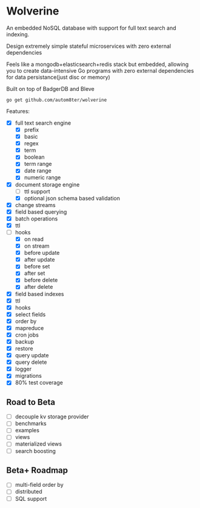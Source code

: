 # Wolverine

An embedded NoSQL database with support for full text search and indexing.

Design extremely simple stateful microservices with zero external dependencies

Feels like a mongodb+elasticsearch+redis stack but embedded, allowing you to create data-intensive Go programs with zero
external dependencies for data persistance(just disc or memory)

Built on top of BadgerDB and Bleve

    go get github.com/autom8ter/wolverine

Features:

- [x] full text search engine
    - [x] prefix
    - [x] basic
    - [x] regex
    - [x] term
    - [x] boolean
    - [x] term range
    - [x] date range
    - [x] numeric range
- [x] document storage engine
    - [ ] ttl support
    - [x] optional json schema based validation
- [x] change streams
- [x] field based querying
- [x] batch operations
- [x] ttl
- [ ] hooks
    - [x] on read
    - [x] on stream
    - [x] before update
    - [x] after update
    - [x] before set
    - [x] after set
    - [x] before delete
    - [x] after delete
- [x] field based indexes
- [x] ttl
- [x] hooks
- [x] select fields
- [x] order by
- [x] mapreduce
- [x] cron jobs
- [x] backup
- [x] restore
- [x] query update
- [x] query delete
- [x] logger
- [x] migrations
- [x] 80% test coverage

## Road to Beta

- [ ] decouple kv storage provider
- [ ] benchmarks
- [ ] examples
- [ ] views
- [ ] materialized views
- [ ] search boosting

## Beta+ Roadmap

- [ ] multi-field order by
- [ ] distributed
- [ ] SQL support